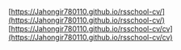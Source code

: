 [https://Jahongir780110.github.io/rsschool-cv/](https://Jahongir780110.github.io/rsschool-cv/)
[https://Jahongir780110.github.io/rsschool-cv/cv](https://Jahongir780110.github.io/rsschool-cv/cv)

